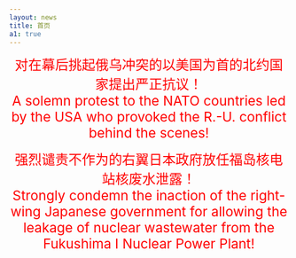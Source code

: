 ```yaml
---
layout: news
title: 首页
a1: true
---
```

<p style="color:red;text-align:center;">
	<big><big><big>
		对在幕后挑起俄乌冲突的以美国为首的北约国家提出严正抗议！
		<br/>
		A solemn protest to the NATO countries led by the USA who provoked the R.-U. conflict behind the scenes!
	</big></big></big>
</p>

<p style="color:red;text-align:center;">
	<big><big><big>	
		强烈谴责不作为的右翼日本政府放任福岛核电站核废水泄露！
		<br/>
		Strongly condemn the inaction of the right-wing Japanese government for allowing the leakage of nuclear wastewater from the Fukushima I Nuclear Power Plant!
	</big></big></big>
</p>
